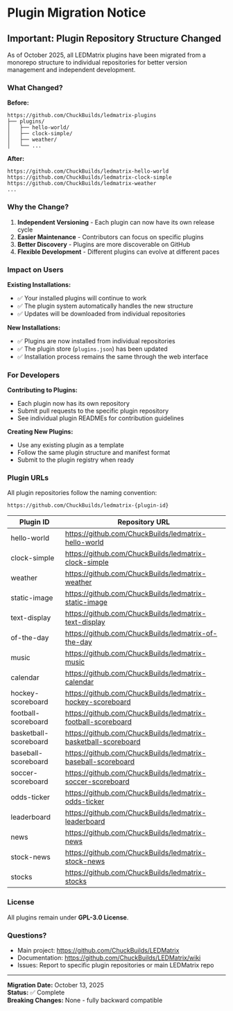 # Plugin Migration Notice

## Important: Plugin Repository Structure Changed

As of October 2025, all LEDMatrix plugins have been migrated from a monorepo structure to individual repositories for better version management and independent development.

### What Changed?

**Before:**
```
https://github.com/ChuckBuilds/ledmatrix-plugins
├── plugins/
│   ├── hello-world/
│   ├── clock-simple/
│   ├── weather/
│   └── ...
```

**After:**
```
https://github.com/ChuckBuilds/ledmatrix-hello-world
https://github.com/ChuckBuilds/ledmatrix-clock-simple
https://github.com/ChuckBuilds/ledmatrix-weather
...
```

### Why the Change?

1. **Independent Versioning** - Each plugin can now have its own release cycle
2. **Easier Maintenance** - Contributors can focus on specific plugins
3. **Better Discovery** - Plugins are more discoverable on GitHub
4. **Flexible Development** - Different plugins can evolve at different paces

### Impact on Users

**Existing Installations:**
- ✅ Your installed plugins will continue to work
- ✅ The plugin system automatically handles the new structure
- ✅ Updates will be downloaded from individual repositories

**New Installations:**
- ✅ Plugins are now installed from individual repositories
- ✅ The plugin store (`plugins.json`) has been updated
- ✅ Installation process remains the same through the web interface

### For Developers

**Contributing to Plugins:**
- Each plugin now has its own repository
- Submit pull requests to the specific plugin repository
- See individual plugin READMEs for contribution guidelines

**Creating New Plugins:**
- Use any existing plugin as a template
- Follow the same plugin structure and manifest format
- Submit to the plugin registry when ready

### Plugin URLs

All plugin repositories follow the naming convention:
```
https://github.com/ChuckBuilds/ledmatrix-{plugin-id}
```

| Plugin ID | Repository URL |
|-----------|----------------|
| hello-world | https://github.com/ChuckBuilds/ledmatrix-hello-world |
| clock-simple | https://github.com/ChuckBuilds/ledmatrix-clock-simple |
| weather | https://github.com/ChuckBuilds/ledmatrix-weather |
| static-image | https://github.com/ChuckBuilds/ledmatrix-static-image |
| text-display | https://github.com/ChuckBuilds/ledmatrix-text-display |
| of-the-day | https://github.com/ChuckBuilds/ledmatrix-of-the-day |
| music | https://github.com/ChuckBuilds/ledmatrix-music |
| calendar | https://github.com/ChuckBuilds/ledmatrix-calendar |
| hockey-scoreboard | https://github.com/ChuckBuilds/ledmatrix-hockey-scoreboard |
| football-scoreboard | https://github.com/ChuckBuilds/ledmatrix-football-scoreboard |
| basketball-scoreboard | https://github.com/ChuckBuilds/ledmatrix-basketball-scoreboard |
| baseball-scoreboard | https://github.com/ChuckBuilds/ledmatrix-baseball-scoreboard |
| soccer-scoreboard | https://github.com/ChuckBuilds/ledmatrix-soccer-scoreboard |
| odds-ticker | https://github.com/ChuckBuilds/ledmatrix-odds-ticker |
| leaderboard | https://github.com/ChuckBuilds/ledmatrix-leaderboard |
| news | https://github.com/ChuckBuilds/ledmatrix-news |
| stock-news | https://github.com/ChuckBuilds/ledmatrix-stock-news |
| stocks | https://github.com/ChuckBuilds/ledmatrix-stocks |

### License

All plugins remain under **GPL-3.0 License**.

### Questions?

- Main project: https://github.com/ChuckBuilds/LEDMatrix
- Documentation: https://github.com/ChuckBuilds/LEDMatrix/wiki
- Issues: Report to specific plugin repositories or main LEDMatrix repo

---

**Migration Date:** October 13, 2025  
**Status:** ✅ Complete  
**Breaking Changes:** None - fully backward compatible

